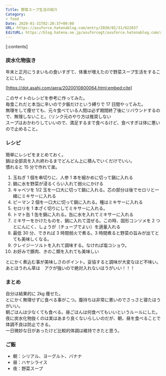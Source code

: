 ```yaml
---
Title: 野菜スープ生活の紹介
Category:
- food
Date: 2020-01-31T02:20:37+09:00
URL: https://asuforce.hatenablog.com/entry/2020/01/31/022037
EditURL: https://blog.hatena.ne.jp/asuforcegt/asuforce.hatenablog.com/atom/entry/26006613504920996
---
```


[:contents]

###  炭水化物抜き

年末と正月にうまいもの食いすぎて、体重が増えたので野菜スープ生活をすることにした。

[https://dot.asahi.com/aera/2020010800064.html:embed:cite]

このサイトのレシピを参考に作ってみた。  
毎食これだと本当に辛いので夕飯だけという縛りで 17 日間やってみた。  
無理をして痩せても、元々食べている人間は必ず期間終了後にリバウンドするので、無理しないこと。（リンク元のやり方は推奨しない  
スープはおかわりしていいので、満足するまで食べるけど、食べすぎは体に悪いので止めること。

### レシピ

簡単にレシピをまとめておく。  
鍋は全部具を入れ終わるまでどんどん上に積んでいくだけでいい。  
慣れると 15 分で作れて楽。

1. 玉ねぎ 1 個を串切りに、人参 1 本を細かめに切って鍋に入れる
2. 鍋に水を野菜が浸るくらい入れて弱火にかける
3. キャベツを 1/2 玉を一口大に切って鍋に入れる。芯の部分は後でセロリと一緒にミキサーに入れる
4. ピーマン 2 個を一口大に切って鍋に入れる。種はミキサーに入れる
5. セロリを 1 本ざく切りにしてミキサーに入れる。
6. トマト缶 1 缶を鍋に入れる。缶に水を入れてミキサーに入れる
7.  ミキサーをかけたものを、鍋に入れて混ぜる。この時、固形コンソメを 2 つとにんにく、しょうが（チューブでよい）を適量入れる
8.  最低 30 分、できれば 3 時間弱火で煮る。3 時間煮ると野菜の旨みが出てとても美味しくなる。
9. クレイジーソルトを入れて調味する。なければ塩コショウ。
10. お好みで豚肉、きのこ類を入れても美味しい

とにかく煮込む事が美味しさのポイント。妥協すると調味が大変なほど不味い。  
あとほうれん草は　アクが強いので絶対入れないほうがいい！！！

### まとめ

自分は結果的に 2kg 痩せた。  
とにかく無理せずに食べる事がこつ。腹持ちは非常に悪いのでさっさと寝たほうがいい。  
朝ごはんは少なくても食べる。昼ごはんは何食べてもいいというルールにした。  
夜に炭水化物抜くのは実はあまり良くないらしいのだが、朝、昼を食べることで体調不良は防止できる。  
一日微妙な日があったけど比較的体調は維持できたと思う。

### ご飯

- 朝：シリアル、ヨーグルト、バナナ
- 昼：ハヤシライス
- 夜：野菜スープ

